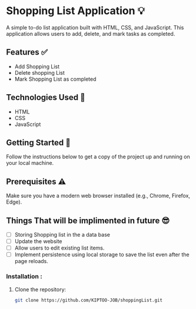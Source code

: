 # Shopping List Application :bulb:

A simple to-do list application built with HTML, CSS, and JavaScript. This application allows users to add, delete, and mark tasks as completed.

## Features ✅

- Add Shopping List
- Delete shopping List
- Mark Shopping List as completed

## Technologies Used 🚀

- HTML
- CSS
- JavaScript

## Getting Started 🥳

Follow the instructions below to get a copy of the project up and running on your local machine.

## Prerequisites :warning:

Make sure you have a modern web browser installed (e.g., Chrome, Firefox, Edge).

## Things That will be implimented in future 😎

- [ ] Storing Shopping list in the a data base
- [ ] Update the website
- [ ] Allow users to edit existing list items.
- [ ] Implement persistence using local storage to save the list even after the page reloads.

### Installation :

1. Clone the repository:
   ```sh
   git clone https://github.com/KIPTOO-JOB/shoppingList.git
   ```
